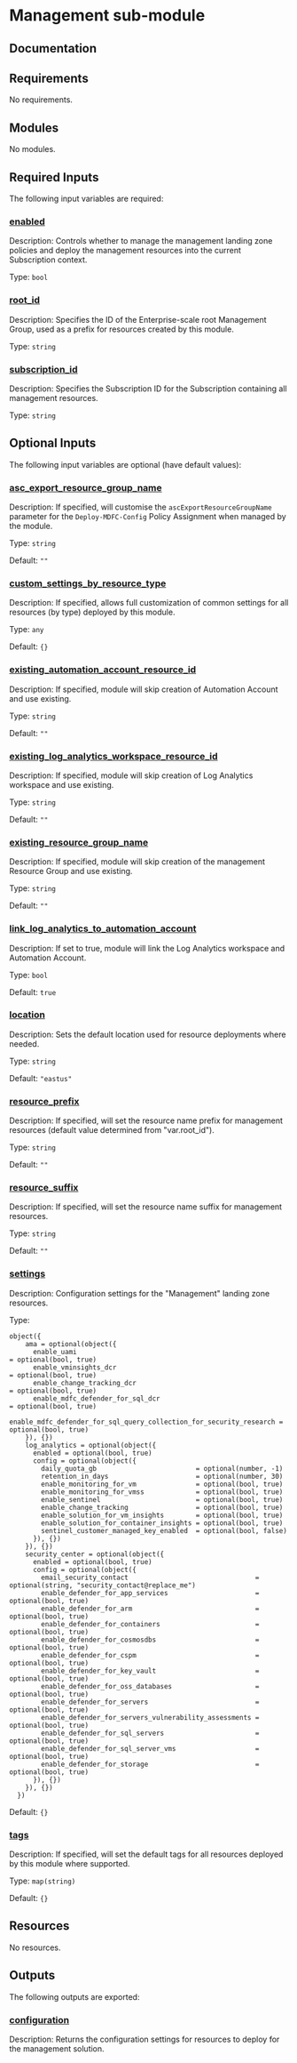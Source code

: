 <!-- BEGIN_TF_DOCS -->
# Management sub-module

## Documentation
<!-- markdownlint-disable MD033 -->

## Requirements

No requirements.

## Modules

No modules.

<!-- markdownlint-disable MD013 -->
<!-- markdownlint-disable MD034 -->
## Required Inputs

The following input variables are required:

### <a name="input_enabled"></a> [enabled](#input\_enabled)

Description: Controls whether to manage the management landing zone policies and deploy the management resources into the current Subscription context.

Type: `bool`

### <a name="input_root_id"></a> [root\_id](#input\_root\_id)

Description: Specifies the ID of the Enterprise-scale root Management Group, used as a prefix for resources created by this module.

Type: `string`

### <a name="input_subscription_id"></a> [subscription\_id](#input\_subscription\_id)

Description: Specifies the Subscription ID for the Subscription containing all management resources.

Type: `string`

## Optional Inputs

The following input variables are optional (have default values):

### <a name="input_asc_export_resource_group_name"></a> [asc\_export\_resource\_group\_name](#input\_asc\_export\_resource\_group\_name)

Description: If specified, will customise the `ascExportResourceGroupName` parameter for the `Deploy-MDFC-Config` Policy Assignment when managed by the module.

Type: `string`

Default: `""`

### <a name="input_custom_settings_by_resource_type"></a> [custom\_settings\_by\_resource\_type](#input\_custom\_settings\_by\_resource\_type)

Description: If specified, allows full customization of common settings for all resources (by type) deployed by this module.

Type: `any`

Default: `{}`

### <a name="input_existing_automation_account_resource_id"></a> [existing\_automation\_account\_resource\_id](#input\_existing\_automation\_account\_resource\_id)

Description: If specified, module will skip creation of Automation Account and use existing.

Type: `string`

Default: `""`

### <a name="input_existing_log_analytics_workspace_resource_id"></a> [existing\_log\_analytics\_workspace\_resource\_id](#input\_existing\_log\_analytics\_workspace\_resource\_id)

Description: If specified, module will skip creation of Log Analytics workspace and use existing.

Type: `string`

Default: `""`

### <a name="input_existing_resource_group_name"></a> [existing\_resource\_group\_name](#input\_existing\_resource\_group\_name)

Description: If specified, module will skip creation of the management Resource Group and use existing.

Type: `string`

Default: `""`

### <a name="input_link_log_analytics_to_automation_account"></a> [link\_log\_analytics\_to\_automation\_account](#input\_link\_log\_analytics\_to\_automation\_account)

Description: If set to true, module will link the Log Analytics workspace and Automation Account.

Type: `bool`

Default: `true`

### <a name="input_location"></a> [location](#input\_location)

Description: Sets the default location used for resource deployments where needed.

Type: `string`

Default: `"eastus"`

### <a name="input_resource_prefix"></a> [resource\_prefix](#input\_resource\_prefix)

Description: If specified, will set the resource name prefix for management resources (default value determined from "var.root\_id").

Type: `string`

Default: `""`

### <a name="input_resource_suffix"></a> [resource\_suffix](#input\_resource\_suffix)

Description: If specified, will set the resource name suffix for management resources.

Type: `string`

Default: `""`

### <a name="input_settings"></a> [settings](#input\_settings)

Description: Configuration settings for the "Management" landing zone resources.

Type:

```hcl
object({
    ama = optional(object({
      enable_uami                                                         = optional(bool, true)
      enable_vminsights_dcr                                               = optional(bool, true)
      enable_change_tracking_dcr                                          = optional(bool, true)
      enable_mdfc_defender_for_sql_dcr                                    = optional(bool, true)
      enable_mdfc_defender_for_sql_query_collection_for_security_research = optional(bool, true)
    }), {})
    log_analytics = optional(object({
      enabled = optional(bool, true)
      config = optional(object({
        daily_quota_gb                         = optional(number, -1)
        retention_in_days                      = optional(number, 30)
        enable_monitoring_for_vm               = optional(bool, true)
        enable_monitoring_for_vmss             = optional(bool, true)
        enable_sentinel                        = optional(bool, true)
        enable_change_tracking                 = optional(bool, true)
        enable_solution_for_vm_insights        = optional(bool, true)
        enable_solution_for_container_insights = optional(bool, true)
        sentinel_customer_managed_key_enabled  = optional(bool, false)
      }), {})
    }), {})
    security_center = optional(object({
      enabled = optional(bool, true)
      config = optional(object({
        email_security_contact                                = optional(string, "security_contact@replace_me")
        enable_defender_for_app_services                      = optional(bool, true)
        enable_defender_for_arm                               = optional(bool, true)
        enable_defender_for_containers                        = optional(bool, true)
        enable_defender_for_cosmosdbs                         = optional(bool, true)
        enable_defender_for_cspm                              = optional(bool, true)
        enable_defender_for_key_vault                         = optional(bool, true)
        enable_defender_for_oss_databases                     = optional(bool, true)
        enable_defender_for_servers                           = optional(bool, true)
        enable_defender_for_servers_vulnerability_assessments = optional(bool, true)
        enable_defender_for_sql_servers                       = optional(bool, true)
        enable_defender_for_sql_server_vms                    = optional(bool, true)
        enable_defender_for_storage                           = optional(bool, true)
      }), {})
    }), {})
  })
```

Default: `{}`

### <a name="input_tags"></a> [tags](#input\_tags)

Description: If specified, will set the default tags for all resources deployed by this module where supported.

Type: `map(string)`

Default: `{}`

## Resources

No resources.

## Outputs

The following outputs are exported:

### <a name="output_configuration"></a> [configuration](#output\_configuration)

Description: Returns the configuration settings for resources to deploy for the management solution.

<!-- markdownlint-enable -->
<!-- END_TF_DOCS -->